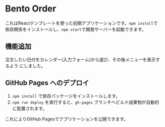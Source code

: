 # Bento Order

これはReactテンプレートを使った初期アプリケーションです。`npm install`で依存関係をインストールし、`npm start`で開発サーバーを起動できます。

## 機能追加

注文したい日付をカレンダー(入力フォーム)から選び、その後メニューを表示するよう
にしました。

## GitHub Pages へのデプロイ

1. `npm install` で依存パッケージをインストールします。
2. `npm run deploy` を実行すると、`gh-pages` ブランチへビルド成果物が自動的に配置されます。

これによりGitHub Pagesでアプリケーションを公開できます。
